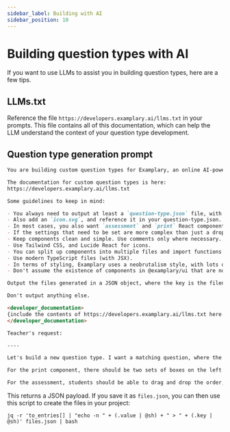 ```yaml
---
sidebar_label: Building with AI
sidebar_position: 10
---
```


# Building question types with AI

If you want to use LLMs to assist you in building question types, here are a few tips.

## LLMs.txt

Reference the file `https://developers.examplary.ai/llms.txt` in your prompts. This file contains all of this documentation, which can help the LLM understand the context of your question type development.

## Question type generation prompt

```md
You are building custom question types for Examplary, an online AI-powered testing platform. 

The documentation for custom question types is here: 
https://developers.examplary.ai/llms.txt

Some guidelines to keep in mind: 

- You always need to output at least a `question-type.json` file, with all of the required parameters. Follow the documentation closely!
- Also add an `icon.svg`, and reference it in your question-type.json. In most cases, you can use a Lucide (lucide.dev) icon as a starting point.
- In most cases, you also want `assessment` and `print` React components, and possibly a `results` component. 
- If the settings that need to be set are more complex than just a dropdown, text input, or number, you also need a settings area React component. 
- Keep components clean and simple. Use comments only where necessary. 
- Use Tailwind CSS, and Lucide React for icons. 
- You can split up components into multiple files and import functions or components from other files where needed. 
- Use modern TypeScript files (with JSX).
- In terms of styling, Examplary uses a neobrutalism style, with lots of 2px black rounded borders.
- Don't assume the existence of components in @examplary/ui that are not documented. If you need a component that is not documented, create it yourself. Create it in a separate file, and import it where needed.

Output the files generated in a JSON object, where the key is the filename, and the value are the file's contents, like so: {"question-type.json": "...", "...": ""} 

Don't output anything else. 

<developer_documentation>
{include the contents of https://developers.examplary.ai/llms.txt here if the LLM doesn't access it automatically}
</developer_documentation>

Teacher's request: 

---- 

Let's build a new question type. I want a matching question, where the student is asked to match one set of items with another set of items. In the settings area, I want to be able to set the pairs, and for the UI to display each column of values in a random order. 

For the print component, there should be two sets of boxes on the left and the right, with enough space so that students can draw lines between them. Maybe give each box a little round circle on the right/left edge, to indicate where the line they draw should connect. 

For the assessment, students should be able to drag and drop the order, to make it match. Once an item has been moved, show a line between the left and the right item.
```

This returns a JSON payload. If you save it as `files.json`, you can then use this script to create the files in your project:

```shell
jq -r 'to_entries[] | "echo -n " + (.value | @sh) + " > " + (.key | @sh)' files.json | bash
```
